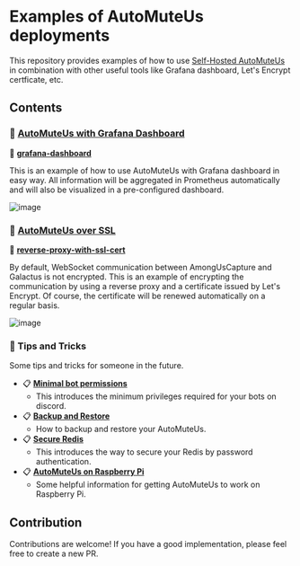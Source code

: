 # Examples of AutoMuteUs deployments

This repository provides examples of how to use [Self-Hosted AutoMuteUs](https://github.com/denverquane/automuteus) in combination with other useful tools like Grafana dashboard, Let's Encrypt certficate, etc.

## Contents

### 🚀 [AutoMuteUs with Grafana Dashboard](grafana-dashboard)

📁 [**grafana-dashboard**](grafana-dashboard)

This is an example of how to use AutoMuteUs with Grafana dashboard in easy way. All information will be aggregated in Prometheus automatically and will also be visualized in a pre-configured dashboard.

![image](https://user-images.githubusercontent.com/2920259/109378149-82290d00-7913-11eb-889e-83eb091d83e9.png)

### 🚀 [AutoMuteUs over SSL](reverse-proxy-with-ssl-cert)

📁 [**reverse-proxy-with-ssl-cert**](reverse-proxy-with-ssl-cert)

By default, WebSocket communication between AmongUsCapture and Galactus is not encrypted. This is an example of encrypting the communication by using a reverse proxy and a certificate issued by Let's Encrypt. Of course, the certificate will be renewed automatically on a regular basis.

![image](https://user-images.githubusercontent.com/2920259/109382377-6ded0c00-7923-11eb-8be2-68a89bd83dad.png)

### 🚀 Tips and Tricks

Some tips and tricks for someone in the future.

* 📋 [**Minimal bot permissions**](tips/minimal-bot-permissions.md)
    * This introduces the minimum privileges required for your bots on discord.
* 📋 [**Backup and Restore**](tips/backup-and-restore.md)
    * How to backup and restore your AutoMuteUs.
* 📋 [**Secure Redis**](tips/secure-redis.md)
    * This introduces the way to secure your Redis by password authentication.
* 📋 [**AutoMuteUs on Raspberry Pi**](tips/raspberry-pi.md)
    * Some helpful information for getting AutoMuteUs to work on Raspberry Pi.

## Contribution

Contributions are welcome! If you have a good implementation, please feel free to create a new PR.

